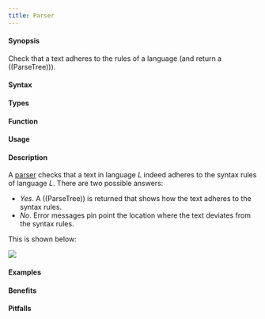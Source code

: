 ```yaml
---
title: Parser
---
```


#### Synopsis

Check that a text adheres to the rules of a language (and return a ((ParseTree))).

#### Syntax

#### Types

#### Function
       
#### Usage

#### Description

A [parser](http://en.wikipedia.org/wiki/Parsing) checks that a text in language _L_ indeed adheres 
to the syntax rules of language _L_. There are two possible answers:

*  _Yes_. A ((ParseTree)) is returned that shows how the text adheres to the syntax rules.
*  _No_. Error messages pin point the location where the text deviates from the syntax rules.


This is shown below:


![]((parser.png))


#### Examples

#### Benefits

#### Pitfalls

